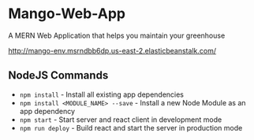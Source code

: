 # Mango-Web-App
A MERN Web Application that helps you maintain your greenhouse

http://mango-env.msrndbb6dp.us-east-2.elasticbeanstalk.com/

## NodeJS Commands

* `npm install` - Install all existing app dependencies
* `npm install <MODULE_NAME> --save` - Install a new Node Module as an app dependency
* `npm start` - Start server and react client in development mode
* `npm run deploy` - Build react and start the server in production mode
 